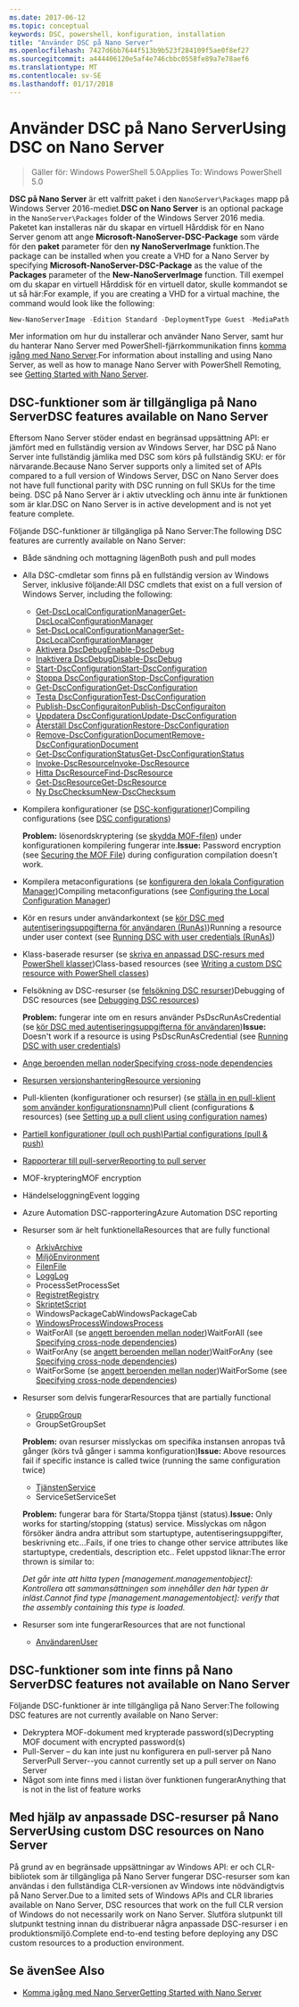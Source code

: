 ```yaml
---
ms.date: 2017-06-12
ms.topic: conceptual
keywords: DSC, powershell, konfiguration, installation
title: "Använder DSC på Nano Server"
ms.openlocfilehash: 7427d6bb7644f513b9b523f284109f5ae0f8ef27
ms.sourcegitcommit: a444406120e5af4e746cbbc0558fe89a7e78aef6
ms.translationtype: MT
ms.contentlocale: sv-SE
ms.lasthandoff: 01/17/2018
---
```

# <a name="using-dsc-on-nano-server"></a><span data-ttu-id="cb85f-103">Använder DSC på Nano Server</span><span class="sxs-lookup"><span data-stu-id="cb85f-103">Using DSC on Nano Server</span></span>

> <span data-ttu-id="cb85f-104">Gäller för: Windows PowerShell 5.0</span><span class="sxs-lookup"><span data-stu-id="cb85f-104">Applies To: Windows PowerShell 5.0</span></span>

<span data-ttu-id="cb85f-105">**DSC på Nano Server** är ett valfritt paket i den `NanoServer\Packages` mapp på Windows Server 2016-mediet.</span><span class="sxs-lookup"><span data-stu-id="cb85f-105">**DSC on Nano Server** is an optional package in the `NanoServer\Packages` folder of the Windows Server 2016 media.</span></span> <span data-ttu-id="cb85f-106">Paketet kan installeras när du skapar en virtuell Hårddisk för en Nano Server genom att ange **Microsoft-NanoServer-DSC-Package** som värde för den **paket** parameter för den **ny NanoServerImage**  funktion.</span><span class="sxs-lookup"><span data-stu-id="cb85f-106">The package can be installed when you create a VHD for a Nano Server by specifying **Microsoft-NanoServer-DSC-Package** as the value of the **Packages** parameter of the **New-NanoServerImage** function.</span></span> <span data-ttu-id="cb85f-107">Till exempel om du skapar en virtuell Hårddisk för en virtuell dator, skulle kommandot se ut så här:</span><span class="sxs-lookup"><span data-stu-id="cb85f-107">For example, if you are creating a VHD for a virtual machine, the command would look like the following:</span></span>

```powershell
New-NanoServerImage -Edition Standard -DeploymentType Guest -MediaPath f:\ -BasePath .\Base -TargetPath .\Nano1\Nano.vhd -ComputerName Nano1 -Packages Microsoft-NanoServer-DSC-Package
```

<span data-ttu-id="cb85f-108">Mer information om hur du installerar och använder Nano Server, samt hur du hanterar Nano Server med PowerShell-fjärrkommunikation finns [komma igång med Nano Server](https://technet.microsoft.com/en-us/library/mt126167.aspx).</span><span class="sxs-lookup"><span data-stu-id="cb85f-108">For information about installing and using Nano Server, as well as how to manage Nano Server with PowerShell Remoting, see [Getting Started with Nano Server](https://technet.microsoft.com/en-us/library/mt126167.aspx).</span></span>


## <a name="dsc-features-available-on-nano-server"></a><span data-ttu-id="cb85f-109">DSC-funktioner som är tillgängliga på Nano Server</span><span class="sxs-lookup"><span data-stu-id="cb85f-109">DSC features available on Nano Server</span></span>

 <span data-ttu-id="cb85f-110">Eftersom Nano Server stöder endast en begränsad uppsättning API: er jämfört med en fullständig version av Windows Server, har DSC på Nano Server inte fullständig jämlika med DSC som körs på fullständig SKU: er för närvarande.</span><span class="sxs-lookup"><span data-stu-id="cb85f-110">Because Nano Server supports only a limited set of APIs compared to a full version of Windows Server, DSC on Nano Server does not have full functional parity with DSC running on full SKUs for the time being.</span></span> <span data-ttu-id="cb85f-111">DSC på Nano Server är i aktiv utveckling och ännu inte är funktionen som är klar.</span><span class="sxs-lookup"><span data-stu-id="cb85f-111">DSC on Nano Server is in active development and is not yet feature complete.</span></span>
 
 <span data-ttu-id="cb85f-112">Följande DSC-funktioner är tillgängliga på Nano Server:</span><span class="sxs-lookup"><span data-stu-id="cb85f-112">The following DSC features are currently available on Nano Server:</span></span> 


* <span data-ttu-id="cb85f-113">Både sändning och mottagning lägen</span><span class="sxs-lookup"><span data-stu-id="cb85f-113">Both push and pull modes</span></span>

* <span data-ttu-id="cb85f-114">Alla DSC-cmdletar som finns på en fullständig version av Windows Server, inklusive följande:</span><span class="sxs-lookup"><span data-stu-id="cb85f-114">All DSC cmdlets that exist on a full version of Windows Server, including the following:</span></span> 
  * [<span data-ttu-id="cb85f-115">Get-DscLocalConfigurationManager</span><span class="sxs-lookup"><span data-stu-id="cb85f-115">Get-DscLocalConfigurationManager</span></span>](https://technet.microsoft.com/en-us/library/dn407378.aspx)
  * [<span data-ttu-id="cb85f-116">Set-DscLocalConfigurationManager</span><span class="sxs-lookup"><span data-stu-id="cb85f-116">Set-DscLocalConfigurationManager</span></span>](https://technet.microsoft.com/en-us/library/dn521621.aspx)   
  * [<span data-ttu-id="cb85f-117">Aktivera DscDebug</span><span class="sxs-lookup"><span data-stu-id="cb85f-117">Enable-DscDebug</span></span>](https://technet.microsoft.com/en-us/library/mt517870.aspx)
  * [<span data-ttu-id="cb85f-118">Inaktivera DscDebug</span><span class="sxs-lookup"><span data-stu-id="cb85f-118">Disable-DscDebug</span></span>](https://technet.microsoft.com/en-us/library/mt517872.aspx)       
  * [<span data-ttu-id="cb85f-119">Start-DscConfiguration</span><span class="sxs-lookup"><span data-stu-id="cb85f-119">Start-DscConfiguration</span></span>](https://technet.microsoft.com/en-us/library/dn521623.aspx)
  * [<span data-ttu-id="cb85f-120">Stoppa DscConfiguration</span><span class="sxs-lookup"><span data-stu-id="cb85f-120">Stop-DscConfiguration</span></span>](https://technet.microsoft.com/en-us/library/mt143542.aspx)
  * [<span data-ttu-id="cb85f-121">Get-DscConfiguration</span><span class="sxs-lookup"><span data-stu-id="cb85f-121">Get-DscConfiguration</span></span>](https://technet.microsoft.com/en-us/library/dn407379.aspx)
  * [<span data-ttu-id="cb85f-122">Testa DscConfiguration</span><span class="sxs-lookup"><span data-stu-id="cb85f-122">Test-DscConfiguration</span></span>](https://technet.microsoft.com/en-us/library/dn407382.aspx)      
  * [<span data-ttu-id="cb85f-123">Publish-DscConfiguraiton</span><span class="sxs-lookup"><span data-stu-id="cb85f-123">Publish-DscConfiguraiton</span></span>](https://technet.microsoft.com/en-us/library/mt517875.aspx) 
  * [<span data-ttu-id="cb85f-124">Uppdatera DscConfiguration</span><span class="sxs-lookup"><span data-stu-id="cb85f-124">Update-DscConfiguration</span></span>](https://technet.microsoft.com/en-us/library/mt143541.aspx)
  * [<span data-ttu-id="cb85f-125">Återställ DscConfiguration</span><span class="sxs-lookup"><span data-stu-id="cb85f-125">Restore-DscConfiguration</span></span>](https://technet.microsoft.com/en-us/library/dn407383.aspx)
  * [<span data-ttu-id="cb85f-126">Remove-DscConfigurationDocument</span><span class="sxs-lookup"><span data-stu-id="cb85f-126">Remove-DscConfigurationDocument</span></span>](https://technet.microsoft.com/en-us/library/mt143544.aspx)
  * [<span data-ttu-id="cb85f-127">Get-DscConfigurationStatus</span><span class="sxs-lookup"><span data-stu-id="cb85f-127">Get-DscConfigurationStatus</span></span>](https://technet.microsoft.com/en-us/library/mt517868.aspx)
  * [<span data-ttu-id="cb85f-128">Invoke-DscResource</span><span class="sxs-lookup"><span data-stu-id="cb85f-128">Invoke-DscResource</span></span>](https://technet.microsoft.com/en-us/library/mt517869.aspx)
  * [<span data-ttu-id="cb85f-129">Hitta DscResource</span><span class="sxs-lookup"><span data-stu-id="cb85f-129">Find-DscResource</span></span>](https://technet.microsoft.com/en-us/library/mt517874.aspx)
  * [<span data-ttu-id="cb85f-130">Get-DscResource</span><span class="sxs-lookup"><span data-stu-id="cb85f-130">Get-DscResource</span></span>](https://technet.microsoft.com/en-us/library/dn521625.aspx)
  * [<span data-ttu-id="cb85f-131">Ny DscChecksum</span><span class="sxs-lookup"><span data-stu-id="cb85f-131">New-DscChecksum</span></span>](https://technet.microsoft.com/en-us/library/dn521622.aspx)    

* <span data-ttu-id="cb85f-132">Kompilera konfigurationer (se [DSC-konfigurationer](configurations.md))</span><span class="sxs-lookup"><span data-stu-id="cb85f-132">Compiling configurations (see [DSC configurations](configurations.md))</span></span>

  <span data-ttu-id="cb85f-133">**Problem:** lösenordskryptering (se [skydda MOF-filen](securemof.md)) under konfigurationen kompilering fungerar inte.</span><span class="sxs-lookup"><span data-stu-id="cb85f-133">**Issue:** Password encryption (see [Securing the MOF File](securemof.md)) during configuration compilation doesn't work.</span></span>

* <span data-ttu-id="cb85f-134">Kompilera metaconfigurations (se [konfigurera den lokala Configuration Manager](metaConfig.md))</span><span class="sxs-lookup"><span data-stu-id="cb85f-134">Compiling metaconfigurations (see [Configuring the Local Configuration Manager](metaConfig.md))</span></span>

* <span data-ttu-id="cb85f-135">Kör en resurs under användarkontext (se [kör DSC med autentiseringsuppgifterna för användaren (RunAs)](runAsUser.md))</span><span class="sxs-lookup"><span data-stu-id="cb85f-135">Running a resource under user context (see [Running DSC with user credentials (RunAs)](runAsUser.md))</span></span>

* <span data-ttu-id="cb85f-136">Klass-baserade resurser (se [skriva en anpassad DSC-resurs med PowerShell klasser](authoringResourceClass.md))</span><span class="sxs-lookup"><span data-stu-id="cb85f-136">Class-based resources (see [Writing a custom DSC resource with PowerShell classes](authoringResourceClass.md))</span></span>

* <span data-ttu-id="cb85f-137">Felsökning av DSC-resurser (se [felsökning DSC resurser](debugresource.md))</span><span class="sxs-lookup"><span data-stu-id="cb85f-137">Debugging of DSC resources (see [Debugging DSC resources](debugresource.md))</span></span>
  
  <span data-ttu-id="cb85f-138">**Problem:** fungerar inte om en resurs använder PsDscRunAsCredential (se [kör DSC med autentiseringsuppgifterna för användaren](runAsUser.md))</span><span class="sxs-lookup"><span data-stu-id="cb85f-138">**Issue:** Doesn't work if a resource is using PsDscRunAsCredential (see [Running DSC with user credentials](runAsUser.md))</span></span>

* [<span data-ttu-id="cb85f-139">Ange beroenden mellan noder</span><span class="sxs-lookup"><span data-stu-id="cb85f-139">Specifying cross-node dependencies</span></span>](crossNodeDependencies.md) 

* [<span data-ttu-id="cb85f-140">Resursen versionshantering</span><span class="sxs-lookup"><span data-stu-id="cb85f-140">Resource versioning</span></span>](sxsResource.md)

* <span data-ttu-id="cb85f-141">Pull-klienten (konfigurationer och resurser) (se [ställa in en pull-klient som använder konfigurationsnamn](pullClientConfigNames.md))</span><span class="sxs-lookup"><span data-stu-id="cb85f-141">Pull client (configurations & resources) (see [Setting up a pull client using configuration names](pullClientConfigNames.md))</span></span>

* [<span data-ttu-id="cb85f-142">Partiell konfigurationer (pull och push)</span><span class="sxs-lookup"><span data-stu-id="cb85f-142">Partial configurations (pull & push)</span></span>](partialConfigs.md)

* [<span data-ttu-id="cb85f-143">Rapporterar till pull-server</span><span class="sxs-lookup"><span data-stu-id="cb85f-143">Reporting to pull server</span></span>](reportServer.md) 

* <span data-ttu-id="cb85f-144">MOF-kryptering</span><span class="sxs-lookup"><span data-stu-id="cb85f-144">MOF encryption</span></span>

* <span data-ttu-id="cb85f-145">Händelseloggning</span><span class="sxs-lookup"><span data-stu-id="cb85f-145">Event logging</span></span>

* <span data-ttu-id="cb85f-146">Azure Automation DSC-rapportering</span><span class="sxs-lookup"><span data-stu-id="cb85f-146">Azure Automation DSC reporting</span></span>

* <span data-ttu-id="cb85f-147">Resurser som är helt funktionella</span><span class="sxs-lookup"><span data-stu-id="cb85f-147">Resources that are fully functional</span></span>
  * [<span data-ttu-id="cb85f-148">Arkiv</span><span class="sxs-lookup"><span data-stu-id="cb85f-148">Archive</span></span>](archiveResource.md)
  * [<span data-ttu-id="cb85f-149">Miljö</span><span class="sxs-lookup"><span data-stu-id="cb85f-149">Environment</span></span>](environmentResource.md)
  * [<span data-ttu-id="cb85f-150">Filen</span><span class="sxs-lookup"><span data-stu-id="cb85f-150">File</span></span>](fileResource.md)
  * [<span data-ttu-id="cb85f-151">Logg</span><span class="sxs-lookup"><span data-stu-id="cb85f-151">Log</span></span>](logResource.md)
  * <span data-ttu-id="cb85f-152">ProcessSet</span><span class="sxs-lookup"><span data-stu-id="cb85f-152">ProcessSet</span></span>
  * [<span data-ttu-id="cb85f-153">Registret</span><span class="sxs-lookup"><span data-stu-id="cb85f-153">Registry</span></span>](registryResource.md)
  * [<span data-ttu-id="cb85f-154">Skriptet</span><span class="sxs-lookup"><span data-stu-id="cb85f-154">Script</span></span>](scriptResource.md)
  * <span data-ttu-id="cb85f-155">WindowsPackageCab</span><span class="sxs-lookup"><span data-stu-id="cb85f-155">WindowsPackageCab</span></span>
  * [<span data-ttu-id="cb85f-156">WindowsProcess</span><span class="sxs-lookup"><span data-stu-id="cb85f-156">WindowsProcess</span></span>](windowsProcessResource.md)
  * <span data-ttu-id="cb85f-157">WaitForAll (se [angett beroenden mellan noder](crossNodeDependencies.md))</span><span class="sxs-lookup"><span data-stu-id="cb85f-157">WaitForAll (see [Specifying cross-node dependencies](crossNodeDependencies.md))</span></span>
  * <span data-ttu-id="cb85f-158">WaitForAny (se [angett beroenden mellan noder](crossNodeDependencies.md))</span><span class="sxs-lookup"><span data-stu-id="cb85f-158">WaitForAny (see [Specifying cross-node dependencies](crossNodeDependencies.md))</span></span>
  * <span data-ttu-id="cb85f-159">WaitForSome (se [angett beroenden mellan noder](crossNodeDependencies.md))</span><span class="sxs-lookup"><span data-stu-id="cb85f-159">WaitForSome (see [Specifying cross-node dependencies](crossNodeDependencies.md))</span></span>

* <span data-ttu-id="cb85f-160">Resurser som delvis fungerar</span><span class="sxs-lookup"><span data-stu-id="cb85f-160">Resources that are partially functional</span></span>
  * [<span data-ttu-id="cb85f-161">Grupp</span><span class="sxs-lookup"><span data-stu-id="cb85f-161">Group</span></span>](groupResource.md)
  * <span data-ttu-id="cb85f-162">GroupSet</span><span class="sxs-lookup"><span data-stu-id="cb85f-162">GroupSet</span></span>
  
  <span data-ttu-id="cb85f-163">**Problem:** ovan resurser misslyckas om specifika instansen anropas två gånger (körs två gånger i samma konfiguration)</span><span class="sxs-lookup"><span data-stu-id="cb85f-163">**Issue:** Above resources fail if specific instance is called twice (running the same configuration twice)</span></span>
  
  * [<span data-ttu-id="cb85f-164">Tjänsten</span><span class="sxs-lookup"><span data-stu-id="cb85f-164">Service</span></span>](serviceResource.md)
  * <span data-ttu-id="cb85f-165">ServiceSet</span><span class="sxs-lookup"><span data-stu-id="cb85f-165">ServiceSet</span></span>
  
  <span data-ttu-id="cb85f-166">**Problem:** fungerar bara för Starta/Stoppa tjänst (status).</span><span class="sxs-lookup"><span data-stu-id="cb85f-166">**Issue:** Only works for starting/stopping (status) service.</span></span> <span data-ttu-id="cb85f-167">Misslyckas om någon försöker ändra andra attribut som startuptype, autentiseringsuppgifter, beskrivning etc...</span><span class="sxs-lookup"><span data-stu-id="cb85f-167">Fails, if one tries to change other service attributes like startuptype, credentials, description etc..</span></span> <span data-ttu-id="cb85f-168">Felet uppstod liknar:</span><span class="sxs-lookup"><span data-stu-id="cb85f-168">The error thrown is similar to:</span></span>
  
  <span data-ttu-id="cb85f-169">*Det går inte att hitta typen [management.managementobject]: Kontrollera att sammansättningen som innehåller den här typen är inläst.*</span><span class="sxs-lookup"><span data-stu-id="cb85f-169">*Cannot find type [management.managementobject]: verify that the assembly containing this type is loaded.*</span></span>
  
* <span data-ttu-id="cb85f-170">Resurser som inte fungerar</span><span class="sxs-lookup"><span data-stu-id="cb85f-170">Resources that are not functional</span></span>
  * [<span data-ttu-id="cb85f-171">Användaren</span><span class="sxs-lookup"><span data-stu-id="cb85f-171">User</span></span>](userResource.md)
  

## <a name="dsc-features-not-available-on-nano-server"></a><span data-ttu-id="cb85f-172">DSC-funktioner som inte finns på Nano Server</span><span class="sxs-lookup"><span data-stu-id="cb85f-172">DSC features not available on Nano Server</span></span>

<span data-ttu-id="cb85f-173">Följande DSC-funktioner är inte tillgängliga på Nano Server:</span><span class="sxs-lookup"><span data-stu-id="cb85f-173">The following DSC features are not currently available on Nano Server:</span></span>

* <span data-ttu-id="cb85f-174">Dekryptera MOF-dokument med krypterade password(s)</span><span class="sxs-lookup"><span data-stu-id="cb85f-174">Decrypting MOF document with encrypted password(s)</span></span> 
* <span data-ttu-id="cb85f-175">Pull-Server – du kan inte just nu konfigurera en pull-server på Nano Server</span><span class="sxs-lookup"><span data-stu-id="cb85f-175">Pull Server--you cannot currently set up a pull server on Nano Server</span></span>
* <span data-ttu-id="cb85f-176">Något som inte finns med i listan över funktionen fungerar</span><span class="sxs-lookup"><span data-stu-id="cb85f-176">Anything that is not in the list of feature works</span></span>

## <a name="using-custom-dsc-resources-on-nano-server"></a><span data-ttu-id="cb85f-177">Med hjälp av anpassade DSC-resurser på Nano Server</span><span class="sxs-lookup"><span data-stu-id="cb85f-177">Using custom DSC resources on Nano Server</span></span>
 
<span data-ttu-id="cb85f-178">På grund av en begränsade uppsättningar av Windows API: er och CLR-bibliotek som är tillgängliga på Nano Server fungerar DSC-resurser som kan användas i den fullständiga CLR-versionen av Windows inte nödvändigtvis på Nano Server.</span><span class="sxs-lookup"><span data-stu-id="cb85f-178">Due to a limited sets of Windows APIs and CLR libraries available on Nano Server, DSC resources that work on the full CLR version of Windows do not necessarily work on Nano Server.</span></span> <span data-ttu-id="cb85f-179">Slutföra slutpunkt till slutpunkt testning innan du distribuerar några anpassade DSC-resurser i en produktionsmiljö.</span><span class="sxs-lookup"><span data-stu-id="cb85f-179">Complete end-to-end testing before deploying any DSC custom resources to a production environment.</span></span>

## <a name="see-also"></a><span data-ttu-id="cb85f-180">Se även</span><span class="sxs-lookup"><span data-stu-id="cb85f-180">See Also</span></span>
- [<span data-ttu-id="cb85f-181">Komma igång med Nano Server</span><span class="sxs-lookup"><span data-stu-id="cb85f-181">Getting Started with Nano Server</span></span>](https://technet.microsoft.com/en-us/library/mt126167.aspx)

